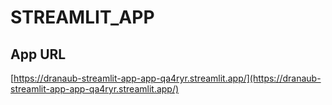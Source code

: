# STREAMLIT_APP

## App URL
[https://dranaub-streamlit-app-app-qa4ryr.streamlit.app/](https://dranaub-streamlit-app-app-qa4ryr.streamlit.app/)
